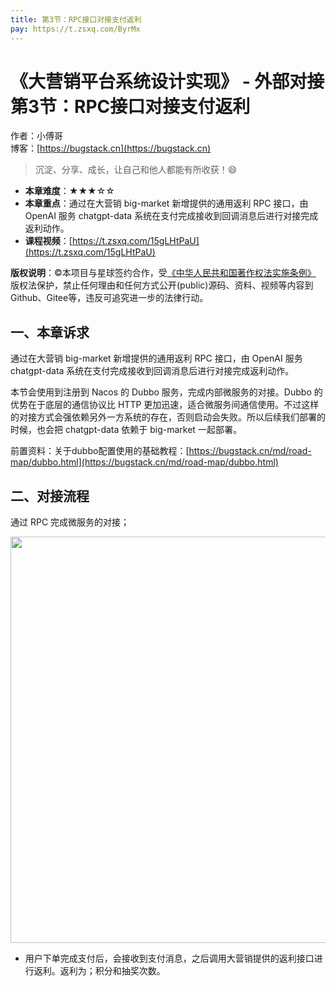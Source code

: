 ```yaml
---
title: 第3节：RPC接口对接支付返利
pay: https://t.zsxq.com/ByrMx
---
```


# 《大营销平台系统设计实现》 - 外部对接 第3节：RPC接口对接支付返利

作者：小傅哥
<br/>博客：[https://bugstack.cn](https://bugstack.cn)

>沉淀、分享、成长，让自己和他人都能有所收获！😄

- **本章难度**：★★★☆☆
- **本章重点**：通过在大营销 big-market 新增提供的通用返利 RPC 接口，由 OpenAI 服务 chatgpt-data 系统在支付完成接收到回调消息后进行对接完成返利动作。
- **课程视频**：[https://t.zsxq.com/15gLHtPaU](https://t.zsxq.com/15gLHtPaU)

**版权说明**：©本项目与星球签约合作，受[《中华人民共和国著作权法实施条例》](http://www.gov.cn/zhengce/2020-12/26/content_5573623.htm) 版权法保护，禁止任何理由和任何方式公开(public)源码、资料、视频等内容到Github、Gitee等，违反可追究进一步的法律行动。

## 一、本章诉求

通过在大营销 big-market 新增提供的通用返利 RPC 接口，由 OpenAI 服务 chatgpt-data 系统在支付完成接收到回调消息后进行对接完成返利动作。

本节会使用到注册到 Nacos 的 Dubbo 服务，完成内部微服务的对接。Dubbo 的优势在于底层的通信协议比 HTTP 更加迅速，适合微服务间通信使用。不过这样的对接方式会强依赖另外一方系统的存在，否则启动会失败。所以后续我们部署的时候，也会把 chatgpt-data 依赖于 big-market 一起部署。

前置资料：关于dubbo配置使用的基础教程：[https://bugstack.cn/md/road-map/dubbo.html](https://bugstack.cn/md/road-map/dubbo.html)

## 二、对接流程

通过 RPC 完成微服务的对接；

<div align="center">
    <img src="https://bugstack.cn/images/article/project/big-market/big-market-52-01.png" width="650px">
</div>

- 用户下单完成支付后，会接收到支付消息，之后调用大营销提供的返利接口进行返利。返利为；积分和抽奖次数。